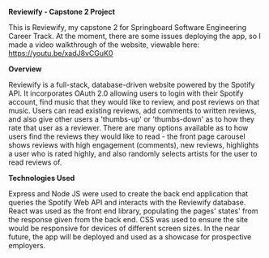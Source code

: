 **Reviewify - Capstone 2 Project**

This is Reviewify, my capstone 2 for Springboard Software Engineering Career Track. At the moment, there are some issues deploying the app, so I made a video walkthrough of the website, viewable here: https://youtu.be/xadJ8vCGuK0

**Overview**

Reviewify is a full-stack, database-driven website powered by the Spotify API. It incorporates OAuth 2.0 allowing users to login with their Spotify account, find music that they would like to review, and post reviews on that music. Users can read existing reviews, add comments to written reviews, and also give other users a 'thumbs-up' or 'thumbs-down' as to how they rate that user as a reviewer. There are many options available as to how users find the reviews they would like to read - the front page carousel shows reviews with high engagement (comments), new reviews, highlights a user who is rated highly, and also randomly selects artists for the user to read reviews of.

**Technologies Used**

Express and Node JS were used to create the back end application that queries the Spotify Web API and interacts with the Reviewify database. React was used as the front end library, populating the pages' states' from the response given from the back end. CSS was used to ensure the site would be responsive for devices of different screen sizes. In the near future, the app will be deployed and used as a showcase for prospective employers.
